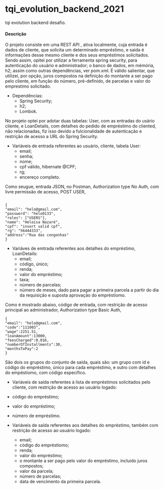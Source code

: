 # tqi_evolution_backend_2021
tqi evolution backend desafio. 

#### Descrição 
O projeto consiste em uma REST API , ativa localmente, cuja entrada é dados de cliente, que solicita um determinado empréstimo, e saida é informações desse mesmo cliente e dos seus empréstimos solicitados. Sendo assim, opitei por utilizar a ferramenta spring security, para autenticação do usuário e administrador; o banco de dados, em mémória, h2; assim como outras dependências, ver pom.xml. É válido salientar, que utilizei, por opção, juros compostos na definição do montante a ser pago pelo cliente, em função do número, pré-definido, de parcelas e valor do emprestimo solicitado. 

* Dependências:
  * Spring Security;
  * h2;
  * Lombok.

No projeto optei por adotar duas tabelas: User, com as entradas do usário cliente, e LoanDetails, com detalhes do pedido de empréstimo do cliented, não relacionadas, fiz isso devido a fulcionalidade de autenticação e restrição de acesso a URL do Spring Security.

* Variáveis de entrada referentes ao usuário, cliente, tabela User:
  * email;
  * senha;
  * nome;
  * cpf válido, hibernate @CPF;
  * rg;
  * encereço completo.

Como seugue, entrada JSON, no Postman, Authorization type No Auth,  com livre permissão de acesso, POST USER,

```

{
"email": "helo@gmail.com",
"password": "helo0133",
"roles": ["USERS"],
"name": "Heloisa Nazaré",
"cpf": "insert valid cpf",
"rg": "56444333",
"address":"Rua das congonhas"
}

```
 
* Variáves de emtrada referentes aos detalhes do empréstimo, LoanDetails:
  * email;
  * código, único;
  * renda;
  * valor do empréstimo;
  * taxa;
  * número de parcelas;
  * número de meses, dado para pagar a primeira parcela a partir do dia da requisição e suposta aprovação do empréstiomo.

Como é mostrado abaixo, código de entrada, com restrição de acesso principal ao administrador, Authorization type Basic Auth,

```  
{
"email": "helo@gmail.com",
"code":"111003",
"wage":2251.51,
"loanAmount":13000,
"feesCharged":0.016,
"numberOfInstallments":30,
"monthsToPay":2
}     
```

São dois os grupos do conjunto de saída, quais são: um grupo com id e código do empréstimo, único para cada empréstimo, e outro com detalhes do empéstiomo, com código específico.

* Variáveis de saída referentes à lista de empréstimos solicitados pelo cliente, com restrição de acesso ao usuário logado:
 * código do empréstimo;
 * valor do empréstimo;
 * número de empréstimo.

* Variáveis de saída referentes aos detalhes do empréstimo, também com restrição de acesso ao usuário logado:
  * email;
  * código do empréstiomo;
  * renda;
  * valor do empréstimo;
  * o montante a ser pago pelo valor do empréstimo, incluido juros compostos;
  * valor da parcela;
  * número de parcelas;
  * data de vencimento da primeira parcela.


